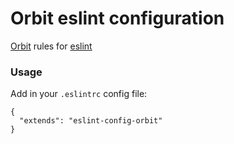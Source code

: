 # Orbit eslint configuration
[Orbit](www.heyorbit.com) rules for [eslint](https://eslint.org)

### Usage

Add in your `.eslintrc` config file:

```
{
  "extends": "eslint-config-orbit"
}
```
